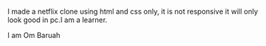 I made a netflix clone using html and css only, it is not responsive it will only look good in pc.I am a learner.

I am Om Baruah